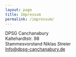 ```yaml
---
layout: page
title: Impressum
permalink: /impressum/
---
```



<p>DPSG Canchanabury<br>
Kaltehardtstr. 98<br>
Stammesvorstand Niklas Streier<br>
<a href="mailto:Info@dpsg-canchanabury.de">Info@dpsg-canchanabury.de</a></p>
